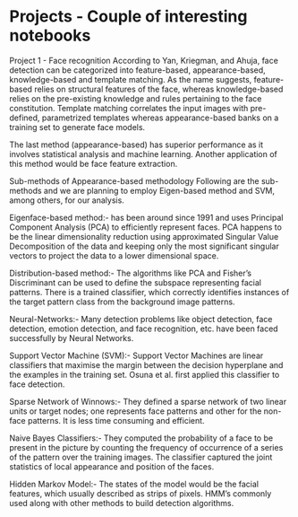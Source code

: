 # Projects - Couple of interesting notebooks

Project 1 - Face recognition
According to Yan, Kriegman, and Ahuja, face detection can be categorized into feature-based, appearance-based, knowledge-based and template matching. As the name suggests, feature-based relies on structural features of the face, whereas knowledge-based relies on the pre-existing knowledge and rules pertaining to the face constitution. Template matching correlates the input images with pre-defined, parametrized templates whereas appearance-based banks on a training set to generate face models.

The last method (appearance-based) has superior performance as it involves statistical analysis and machine learning. Another application of this method would be face feature extraction.

Sub-methods of Appearance-based methodology
Following are the sub-methods and we are planning to employ Eigen-based method and SVM, among others, for our analysis.

Eigenface-based method:- has been around since 1991 and uses Principal Component Analysis (PCA) to efficiently represent faces. PCA happens to be the linear dimensionality reduction using approximated Singular Value Decomposition of the data and keeping only the most significant singular vectors to project the data to a lower dimensional space.

Distribution-based method:- The algorithms like PCA and Fisher’s Discriminant can be used to define the subspace representing facial patterns. There is a trained classifier, which correctly identifies instances of the target pattern class from the background image patterns.

Neural-Networks:- Many detection problems like object detection, face detection, emotion detection, and face recognition, etc. have been faced successfully by Neural Networks.

Support Vector Machine (SVM):- Support Vector Machines are linear classifiers that maximise the margin between the decision hyperplane and the examples in the training set. Osuna et al. first applied this classifier to face detection.

Sparse Network of Winnows:- They defined a sparse network of two linear units or target nodes; one represents face patterns and other for the non-face patterns. It is less time consuming and efficient.

Naive Bayes Classifiers:- They computed the probability of a face to be present in the picture by counting the frequency of occurrence of a series of the pattern over the training images. The classifier captured the joint statistics of local appearance and position of the faces.

Hidden Markov Model:- The states of the model would be the facial features, which usually described as strips of pixels. HMM’s commonly used along with other methods to build detection algorithms.
